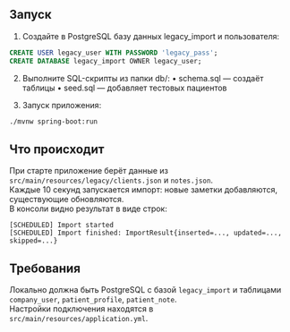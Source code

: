 ## Запуск

   1. Создайте в PostgreSQL базу данных legacy_import и пользователя:
   ```sql
   CREATE USER legacy_user WITH PASSWORD 'legacy_pass';
   CREATE DATABASE legacy_import OWNER legacy_user;
   ```
   
   2. Выполните SQL-скрипты из папки db/:
   •  schema.sql — создаёт таблицы
   •  seed.sql — добавляет тестовых пациентов

   3. Запуск приложения:
   ```bash
   ./mvnw spring-boot:run
   ```

## Что происходит

   При старте приложение берёт данные из `src/main/resources/legacy/clients.json` и `notes.json`.  
   Каждые 10 секунд запускается импорт: новые заметки добавляются, существующие обновляются.  
   В консоли видно результат в виде строк:
  ```
  [SCHEDULED] Import started
  [SCHEDULED] Import finished: ImportResult{inserted=..., updated=..., skipped=...}
  ```

## Требования

   Локально должна быть PostgreSQL с базой `legacy_import` и таблицами `company_user`, `patient_profile`, `patient_note`.  
   Настройки подключения находятся в `src/main/resources/application.yml`.
